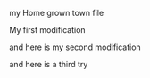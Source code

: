 my Home grown town file

My first modification

and here is my second modification

and here is a third try
